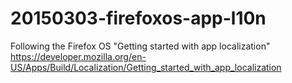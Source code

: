 # 20150303-firefoxos-app-l10n
Following the Firefox OS "Getting started with app localization" https://developer.mozilla.org/en-US/Apps/Build/Localization/Getting_started_with_app_localization

